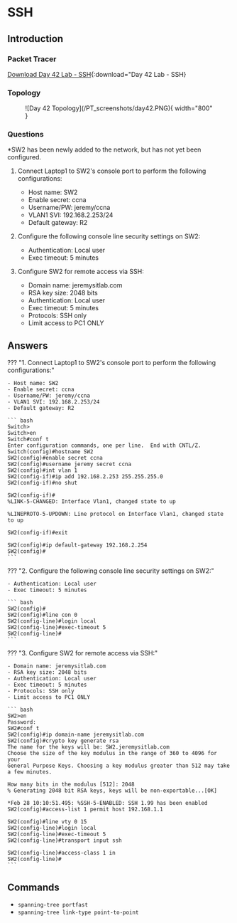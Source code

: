 # SSH

## Introduction

### Packet Tracer

[Download Day 42 Lab - SSH](/JITL/Day%2042%20Lab%20-%20SSH.pkt){:download="Day 42 Lab - SSH}

### Topology

<figure markdown>
  ![Day 42 Topology](/PT_screenshots/day42.PNG){ width="800" }
  <figcaption></figcaption>
</figure>

### Questions

*SW2 has been newly added to the network, but has not yet been configured.  

1. Connect Laptop1 to SW2's console port to perform the following configurations:
    - Host name: SW2
    - Enable secret: ccna
    - Username/PW: jeremy/ccna
    - VLAN1 SVI: 192.168.2.253/24
    - Default gateway: R2

2. Configure the following console line security settings on SW2:
    - Authentication: Local user
    - Exec timeout: 5 minutes

3. Configure SW2 for remote access via SSH:
    - Domain name: jeremysitlab.com
    - RSA key size: 2048 bits
    - Authentication: Local user
    - Exec timeout: 5 minutes
    - Protocols: SSH only
    - Limit access to PC1 ONLY

## Answers


??? "1. Connect Laptop1 to SW2's console port to perform the following configurations:"

    - Host name: SW2
    - Enable secret: ccna
    - Username/PW: jeremy/ccna
    - VLAN1 SVI: 192.168.2.253/24
    - Default gateway: R2

    ``` bash
    Switch>
    Switch>en
    Switch#conf t
    Enter configuration commands, one per line.  End with CNTL/Z.
    Switch(config)#hostname SW2
    SW2(config)#enable secret ccna
    SW2(config)#username jeremy secret ccna
    SW2(config)#int vlan 1
    SW2(config-if)#ip add 192.168.2.253 255.255.255.0
    SW2(config-if)#no shut

    SW2(config-if)#
    %LINK-5-CHANGED: Interface Vlan1, changed state to up

    %LINEPROTO-5-UPDOWN: Line protocol on Interface Vlan1, changed state to up

    SW2(config-if)#exit

    SW2(config)#ip default-gateway 192.168.2.254
    SW2(config)#
    ```



??? "2. Configure the following console line security settings on SW2:"

    - Authentication: Local user
    - Exec timeout: 5 minutes

    ``` bash
    SW2(config)#
    SW2(config)#line con 0
    SW2(config-line)#login local
    SW2(config-line)#exec-timeout 5
    SW2(config-line)#
    ```

??? "3. Configure SW2 for remote access via SSH:"

    - Domain name: jeremysitlab.com
    - RSA key size: 2048 bits
    - Authentication: Local user
    - Exec timeout: 5 minutes
    - Protocols: SSH only
    - Limit access to PC1 ONLY

    ``` bash
    SW2>en
    Password: 
    SW2#conf t
    SW2(config)#ip domain-name jeremysitlab.com
    SW2(config)#crypto key generate rsa
    The name for the keys will be: SW2.jeremysitlab.com
    Choose the size of the key modulus in the range of 360 to 4096 for your
    General Purpose Keys. Choosing a key modulus greater than 512 may take
    a few minutes.

    How many bits in the modulus [512]: 2048
    % Generating 2048 bit RSA keys, keys will be non-exportable...[OK]

    *Feb 28 10:10:51.495: %SSH-5-ENABLED: SSH 1.99 has been enabled
    SW2(config)#access-list 1 permit host 192.168.1.1
      
    SW2(config)#line vty 0 15
    SW2(config-line)#login local
    SW2(config-line)#exec-timeout 5
    SW2(config-line)#transport input ssh

    SW2(config-line)#access-class 1 in
    SW2(config-line)#
    ```

## Commands

* `spanning-tree portfast `
* `spanning-tree link-type point-to-point `

  